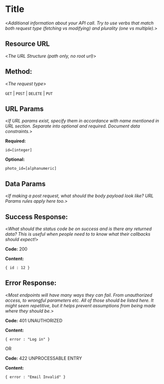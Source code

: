 # Title

  <_Additional information about your API call. Try to use verbs that match both request type (fetching vs modifying) and plurality (one vs multiple)._>

## Resource URL

  <_The URL Structure (path only, no root url)_>

## Method:

  <_The request type_>

  `GET` | `POST` | `DELETE` | `PUT`

## URL Params

   <_If URL params exist, specify them in accordance with name mentioned in URL section. Separate into optional and required. Document data constraints._>

   **Required:**

   `id=[integer]`

   **Optional:**

   `photo_id=[alphanumeric]`

## Data Params

  <_If making a post request, what should the body payload look like? URL Params rules apply here too._>

## Success Response:

  <_What should the status code be on success and is there any returned data? This is useful when people need to to know what their callbacks should expect!_>

  **Code:** 200

  **Content:**

  `{ id : 12 }`

## Error Response:

  <_Most endpoints will have many ways they can fail. From unauthorized access, to wrongful parameters etc. All of those should be listed here. It might seem repetitive, but it helps prevent assumptions from being made where they should be._>

  **Code:** 401 UNAUTHORIZED

  **Content:**

  `{ error : "Log in" }`

  OR

  **Code:** 422 UNPROCESSABLE ENTRY

  **Content:**

  `{ error : "Email Invalid" }`
